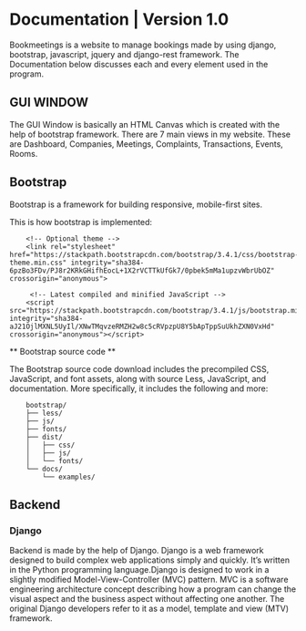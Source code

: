 # Documentation | Version 1.0
Bookmeetings is a website to manage bookings made by using django, bootstrap, javascript, jquery and django-rest framework. The Documentation below discusses each and every element used in the program. 

## GUI WINDOW

The GUI Window is basically an HTML Canvas which is created with the help of bootstrap framework. There are 7 main views in my website. These are Dashboard, Companies, Meetings, Complaints, Transactions, Events, Rooms.

## Bootstrap

Bootstrap is a framework for building responsive, mobile-first sites.

This is how bootstrap is implemented:
        <link rel="stylesheet" href="https://stackpath.bootstrapcdn.com/bootstrap/3.4.1/css/bootstrap.min.css" integrity="sha384-               HSMxcRTRxnN+Bdg0JdbxYKrThecOKuH5zCYotlSAcp1+c8xmyTe9GYg1l9a69psu" crossorigin="anonymous">

        <!-- Optional theme -->
        <link rel="stylesheet" href="https://stackpath.bootstrapcdn.com/bootstrap/3.4.1/css/bootstrap-theme.min.css" integrity="sha384-         6pzBo3FDv/PJ8r2KRkGHifhEocL+1X2rVCTTkUfGk7/0pbek5mMa1upzvWbrUbOZ" crossorigin="anonymous">

         <!-- Latest compiled and minified JavaScript -->
        <script src="https://stackpath.bootstrapcdn.com/bootstrap/3.4.1/js/bootstrap.min.js" integrity="sha384-                                 aJ21OjlMXNL5UyIl/XNwTMqvzeRMZH2w8c5cRVpzpU8Y5bApTppSuUkhZXN0VxHd" crossorigin="anonymous"></script>
        
** Bootstrap source code **

The Bootstrap source code download includes the precompiled CSS, JavaScript, and font assets, along with source Less, JavaScript, and documentation. More specifically, it includes the following and more:

        bootstrap/
        ├── less/
        ├── js/
        ├── fonts/
        ├── dist/
        │   ├── css/
        │   ├── js/
        │   └── fonts/
        └── docs/
            └── examples/
            
## Backend

### Django
Backend is made by the help of Django. Django is a web framework designed to build complex web applications simply and quickly. It’s written in the Python programming language.Django is designed to work in a slightly modified Model-View-Controller (MVC) pattern. MVC is a software engineering architecture concept describing how a program can change the visual aspect and the business aspect without affecting one another. The original Django developers refer to it as a model, template and view (MTV) framework.







